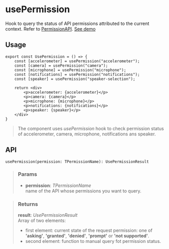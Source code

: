 # usePermission
Hook to query the status of API permissions attributed to the current context. Refer to [PermissionAPI](https://developer.mozilla.org/en-US/docs/Web/API/Permissions_API). [See demo](https://ndriadev.github.io/react-tools/#/hooks/api-dom/usePermission)

## Usage

```tsx
export const UsePermission = () => {
	const [accelerometer] = usePermission("accelerometer");
	const [camera] = usePermission("camera");
	const [microphone] = usePermission("microphone");
	const [notifications] = usePermission("notifications");
	const [speaker] = usePermission("speaker-selection");

	return <div>
		<p>accelerometer: {accelerometer}</p>
		<p>camera: {camera}</p>
		<p>microphone: {microphone}</p>
		<p>notifications: {notifications}</p>
		<p>speaker: {speaker}</p>
	</div>
}
```

> The component uses _usePermission_ hook to check permission status of accelerometer, camera, microphone, notifications ans speaker.


## API

```tsx
usePermission(permission: TPermissionName): UsePermissionResult
```


> ### Params
>
> - __permission__: _TPermissionName_  
name of the API whose permissions you want to query.
>



> ### Returns
>
> __result__:  _UsePermissionResult_  
> Array of two elements:
> - first element: current state of the request permission: one of __'asking'__, __'granted'__, __'denied'__, __'prompt'__ or __'not supported'__.
> - second element: function to manual query fot permission status.
>